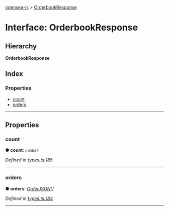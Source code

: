 [opensea-js](../README.md) > [OrderbookResponse](../interfaces/orderbookresponse.md)

# Interface: OrderbookResponse

## Hierarchy

**OrderbookResponse**

## Index

### Properties

* [count](orderbookresponse.md#count)
* [orders](orderbookresponse.md#orders)

---

## Properties

<a id="count"></a>

###  count

**● count**: *`number`*

*Defined in [types.ts:185](https://github.com/ProjectOpenSea/opensea-js/blob/e845296/src/types.ts#L185)*

___
<a id="orders"></a>

###  orders

**● orders**: *[OrderJSON](orderjson.md)[]*

*Defined in [types.ts:184](https://github.com/ProjectOpenSea/opensea-js/blob/e845296/src/types.ts#L184)*

___


